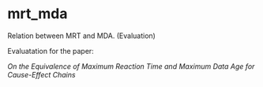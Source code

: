 # mrt_mda
Relation between MRT and MDA. (Evaluation)

Evaluatation for the paper:

*On the Equivalence of Maximum Reaction Time and Maximum Data Age for Cause-Effect Chains*
